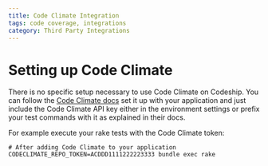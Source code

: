 ```yaml
---
title: Code Climate Integration
tags: code coverage, integrations
category: Third Party Integrations
---
```


# Setting up Code Climate

There is no specific setup necessary to use Code Climate on Codeship.
You can follow the [Code Climate docs](https://codeclimate.com/docs#test-coverage)
set it up with your application and just include the Code Climate API key either
in the environment settings or prefix your test commands with it as explained in their docs.

For example execute your rake tests with the Code Climate token:

~~~shell
# After adding Code Climate to your application
CODECLIMATE_REPO_TOKEN=ACDDD1111222223333 bundle exec rake
~~~
